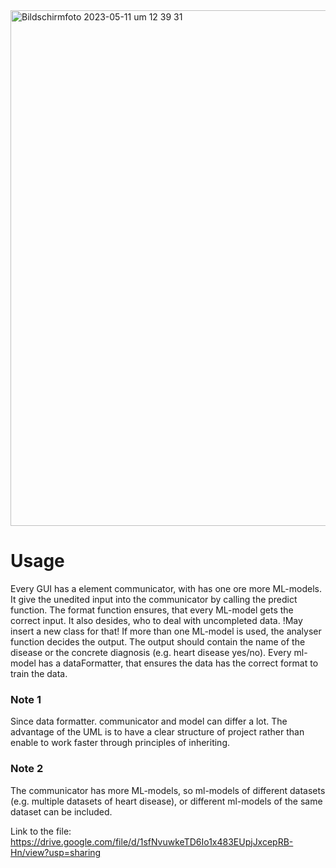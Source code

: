 <img width="825" alt="Bildschirm­foto 2023-05-11 um 12 39 31" src="https://github.com/mango-gremlin/Teamprojekt-Diagnosis-System/assets/116288221/5d3f392a-56df-4ca8-a3ee-e1b3b1d8e746">



# Usage 
Every GUI has a element communicator, with has one ore more ML-models. It give the unedited input into the communicator by calling the predict function.
The format function ensures, that every ML-model gets the correct input. It also desides, who to deal with uncompleted data.
!May insert a new class for that!
If more than one ML-model is used, the analyser function decides the output. The output should contain the name of the disease
or the concrete diagnosis (e.g. heart disease yes/no).
Every ml-model has a dataFormatter, that ensures the data has the correct format to train the data.

### Note 1
Since data formatter. communicator and model can differ a lot. The advantage of the UML is to have a clear structure of project
rather than enable to work faster through principles of inheriting.
### Note 2
The communicator has more ML-models, so  ml-models of different datasets (e.g. multiple datasets of heart disease), 
or different ml-models of the same dataset can be included.

Link to the file:
https://drive.google.com/file/d/1sfNvuwkeTD6Io1x483EUpjJxcepRB-Hn/view?usp=sharing
